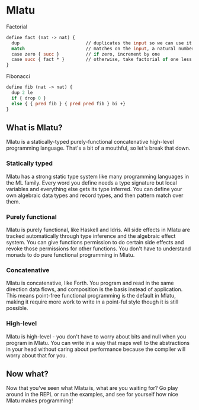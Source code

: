 # Mlatu

Factorial
```ml
define fact (nat -> nat) {
  dup                         // duplicates the input so we can use it later
  match                       // matches on the input, a natural number
  case zero { succ }          // if zero, increment by one
  case succ { fact * }        // otherwise, take factorial of one less and multiply
}
```

Fibonacci
```ml
define fib (nat -> nat) {
  dup 2 le
  if { drop 0 }
  else { { pred fib } { pred pred fib } bi +}
}
```

## What is Mlatu?

Mlatu is a statically-typed purely-functional concatenative high-level programming language. That's a bit of a mouthful, so let's break that down.

### Statically typed

Mlatu has a strong static type system like many programming languages in the ML family. Every word you define needs a type signature but local variables and everything else gets its type inferred. You can define your own algebraic data types and record types, and then pattern match over them.

### Purely functional

Mlatu is purely functional, like Haskell and Idris. All side effects in Mlatu are tracked automatically through type inference and the algebraic effect system. You can give functions permission to do certain side effects and revoke those permissions for other functions. You don't have to understand monads to do pure functional programming in Mlatu.

### Concatenative

Mlatu is concatenative, like Forth. You program and read in the same direction data flows, and composition is the basis instead of application. This means point-free functional programming is the default in Mlatu, making it require more work to write in a point-ful style though it is still possible.

### High-level

Mlatu is high-level - you don't have to worry about bits and null when you program in Mlatu. You can write in a way that maps well to the abstractions in your head without caring about performance because the compiler will worry about that for you.

## Now what?

Now that you've seen what Mlatu is, what are you waiting for? Go play around in the REPL or run the examples, and see for yourself how nice Mlatu makes programming!
